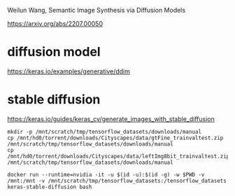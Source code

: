 


Weilun Wang, Semantic Image Synthesis via Diffusion Models

https://arxiv.org/abs/2207.00050



# diffusion model
https://keras.io/examples/generative/ddim

# stable diffusion
https://keras.io/guides/keras_cv/generate_images_with_stable_diffusion


```
mkdir -p /mnt/scratch/tmp/tensorflow_datasets/downloads/manual
cp /mnt/hd0/torrent/downloads/Cityscapes/data/gtFine_trainvaltest.zip /mnt/scratch/tmp/tensorflow_datasets/downloads/manual
cp /mnt/hd0/torrent/downloads/Cityscapes/data/leftImg8bit_trainvaltest.zip /mnt/scratch/tmp/tensorflow_datasets/downloads/manual

docker run --runtime=nvidia -it -u $(id -u):$(id -g) -w $PWD -v /mnt:/mnt -v /mnt/scratch/tmp/tensorflow_datasets:/tensorflow_datasets keras-stable-diffusion bash

```